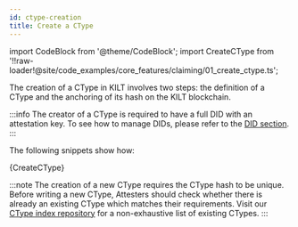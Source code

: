 ```yaml
---
id: ctype-creation
title: Create a CType
---
```


import CodeBlock from '@theme/CodeBlock';
import CreateCType from '!!raw-loader!@site/code_examples/core_features/claiming/01_create_ctype.ts';

The creation of a CType in KILT involves two steps: the definition of a CType and the anchoring of its hash on the KILT blockchain.

:::info
The creator of a CType is required to have a full DID with an attestation key.
To see how to manage DIDs, please refer to the [DID section](../01_dids/03_full_did_update.md).
:::

The following snippets show how:

<CodeBlock className="language-ts">
  {CreateCType}
</CodeBlock>

:::note
The creation of a new CType requires the CType hash to be unique.
Before writing a new CType, Attesters should check whether there is already an existing CType which matches their requirements.
Visit our [CType index repository](https://github.com/KILTprotocol/ctype-index) for a non-exhaustive list of existing CTypes.
:::